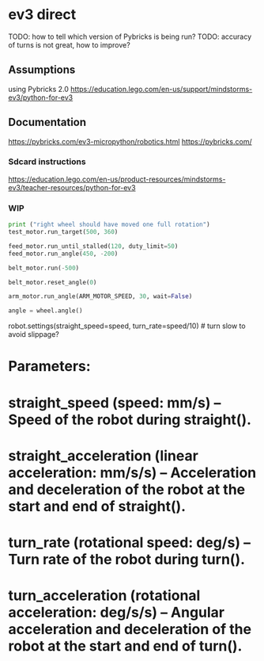 # ev3 direct

TODO: how to tell which version of Pybricks is being run?
TODO: accuracy of turns is not great, how to improve?

## Assumptions

using Pybricks 2.0
https://education.lego.com/en-us/support/mindstorms-ev3/python-for-ev3


## Documentation

https://pybricks.com/ev3-micropython/robotics.html
https://pybricks.com/

### Sdcard instructions

https://education.lego.com/en-us/product-resources/mindstorms-ev3/teacher-resources/python-for-ev3

### WIP

```python
print ("right wheel should have moved one full rotation")
test_motor.run_target(500, 360)

feed_motor.run_until_stalled(120, duty_limit=50)
feed_motor.run_angle(450, -200)

belt_motor.run(-500)

belt_motor.reset_angle(0)

arm_motor.run_angle(ARM_MOTOR_SPEED, 30, wait=False)

angle = wheel.angle()
```

robot.settings(straight_speed=speed, turn_rate=speed/10) # turn slow to avoid slippage?

# Parameters:	
# straight_speed (speed: mm/s) – Speed of the robot during straight().
# straight_acceleration (linear acceleration: mm/s/s) – Acceleration and deceleration of the robot at the start and end of straight().
# turn_rate (rotational speed: deg/s) – Turn rate of the robot during turn().
# turn_acceleration (rotational acceleration: deg/s/s) – Angular acceleration and deceleration of the robot at the start and end of turn().

